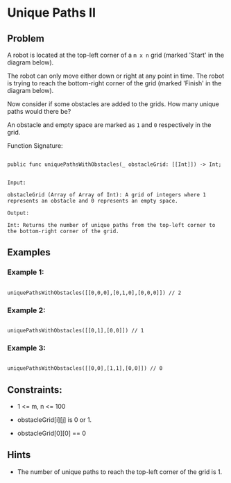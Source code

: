 # Unique Paths II
## Problem

A robot is located at the top-left corner of a `m x n` grid (marked 'Start' in the diagram below).

The robot can only move either down or right at any point in time. The robot is trying to reach the bottom-right corner of the grid (marked 'Finish' in the diagram below).

Now consider if some obstacles are added to the grids. How many unique paths would there be?

An obstacle and empty space are marked as `1` and `0` respectively in the grid.

Function Signature:

```motoko

public func uniquePathsWithObstacles(_ obstacleGrid: [[Int]]) -> Int;

```

```plaintext

Input:

obstacleGrid (Array of Array of Int): A grid of integers where 1 represents an obstacle and 0 represents an empty space.

Output:

Int: Returns the number of unique paths from the top-left corner to the bottom-right corner of the grid.

```

## Examples

### Example 1:

```motoko

uniquePathsWithObstacles([[0,0,0],[0,1,0],[0,0,0]]) // 2

```

### Example 2:

```motoko

uniquePathsWithObstacles([[0,1],[0,0]]) // 1

```

### Example 3:

```motoko

uniquePathsWithObstacles([[0,0],[1,1],[0,0]]) // 0

```

## Constraints:

- 1 <= m, n <= 100

- obstacleGrid[i][j] is 0 or 1.

- obstacleGrid[0][0] == 0

## Hints

- The number of unique paths to reach the top-left corner of the grid is 1.
